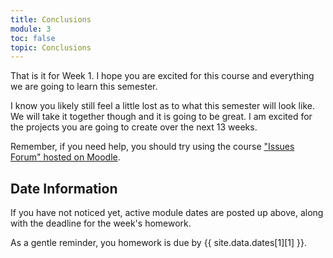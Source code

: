 ```yaml
---
title: Conclusions
module: 3
toc: false
topic: Conclusions
---
```



That is it for Week 1. I hope you are excited for this course and everything we are going to learn this semester.

I know you likely still feel a little lost as to what this semester will look like. We will take it together though and it is going to be great. I am excited for the projects you are going to create over the next 13 weeks.

Remember, if you need help, you should try using the course ["Issues Forum" hosted on Moodle](https://moodle.umt.edu/mod/hsuforum/view.php?id=1656989).



## Date Information

If you have not noticed yet, active module dates are posted up above, along with the deadline for the week's homework.

As a gentle reminder, you homework is due by {{ site.data.dates[1][1] }}.

<!--
# Synchronous Zoom Session (optional)

I will hold a Zoom session to go over all of this same material, on Thursday @ 11:00am. I will send out information about this session closer to that time Thursday.

_As a reminder, this is an optional session. It will not cover any additional material beyond what is present in this Week 1 module._
-->
